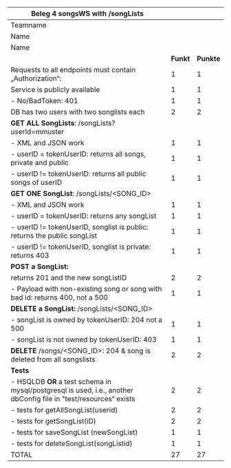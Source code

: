 | Beleg 4 songsWS with /songLists                              |           |            |
| ------------------------------------------------------------ | --------- | ---------- |
| Teamname                                                     |           |            |
| Name                                                         |           |            |
| Name                                                         |           |            |
|                                                              | **Funkt** | **Punkte** |
| Requests to all endpoints must contain „Authorization“:      | 1         | 1          |
| Service is publicly available                                | 1         | 1          |
| \- No/BadToken: 401                                          | 1         | 1          |
| DB has two users with two songlists each                     | 2         | 2          |
| **GET ALL SongLists**: /songLists?userId=mmuster             |           |            |
| \- XML and JSON work                                         | 1         | 1          |
| \- userID = tokenUserID: returns all songs, private and public | 1         | 1          |
| \- userID != tokenUserID: returns all public songs of userID | 1         | 1          |
| **GET ONE SongList**: /songLists/<SONG_ID>                   |           |            |
| \- XML and JSON work                                         | 1         | 1          |
| \- userID = tokenUserID: returns any songList                | 1         | 1          |
| \- userID != tokenUserID, songlist is public: returns the public songList | 1         | 1          |
| \- userID != tokenUserID, songlist is private: returns 403   | 1         | 1          |
| **POST a SongList:**                                         |           |            |
| returns 201 and the new songListID                           | 2         | 2          |
| \- Payload with non-existing song or song with bad id: returns 400, not a 500 | 1         | 1          |
| **DELETE a SongList:** /songLists/<SONG_ID>                  |           |            |
| \- songList is owned by tokenUserID: 204 not a 500           | 1         | 1          |
| \- songList is not owned by tokenUserID: 403                 | 1         | 1          |
| **DELETE** /songs/<SONG_ID>: 204 & song is deleted from all songslists | 2         | 2          |
| **Tests**                                                    |           |            |
| \- HSQLDB **OR** a test schema in mysql/postgresql is used, i.e., another dbConfig file in "test/resources“ exists | 2         | 2          |
| \- tests for getAllSongList(userid)                          | 2         | 2          |
| \- tests for getSongList(iD)                                 | 2         | 2          |
| \- tests for saveSongList (newSongList)                      | 1         | 1          |
| \- tests for deleteSongList(songListid)                      | 1         | 1          |
| TOTAL                                                        | 27        | 27         |

